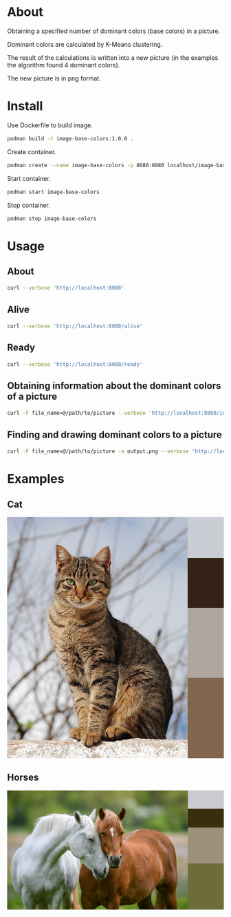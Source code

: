 # About

Obtaining a specified number of dominant colors (base colors) in a picture.

Dominant colors are calculated by K-Means clustering.

The result of the calculations is written into a new picture (in the examples the algorithm found 4 dominant colors).

The new picture is in png format.

# Install

Use Dockerfile to build image.

```bash
podman build -t image-base-colors:1.0.0 .
```

Create container.

```bash
podman create --name image-base-colors -p 8080:8080 localhost/image-base-colors:1.0.0
```

Start container.

```bash
podman start image-base-colors
```

Stop container.

```bash
podman stop image-base-colors
```

# Usage

## About

```bash
curl --verbose 'http://localhost:8080'
```

## Alive

```bash
curl --verbose 'http://localhost:8080/alive'
```

## Ready

```bash
curl --verbose 'http://localhost:8080/ready'
```

## Obtaining information about the dominant colors of a picture
```bash
curl -F file_name=@/path/to/picture --verbose 'http://localhost:8080/info?number_of_clusters=4&max_try_count=30' | json_pp
```

## Finding and drawing dominant colors to a picture
```bash
curl -F file_name=@/path/to/picture -o output.png --verbose 'http://localhost:8080/draw?number_of_clusters=4&max_try_count=30'
```

# Examples

## Cat
![Cat](images/cat.png "Cat")

## Horses
![Horses](images/horses.png "Horses")